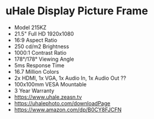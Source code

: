 # uHale Display Picture Frame

* Model 215KZ
* 21.5" Full HD 1920x1080
* 16:9 Aspect Ratio
* 250 cd/m2 Brightness
* 1000:1 Contrast Ratio
* 178°/178° Viewing Angle
* 5ms Response Time
* 16.7 Million Colors
* 2x HDMI, 1x VGA, 1x Audio In, 1x Audio Out ??
* 100x100mm VESA Mountable
* 3 Year Warranty
* https://www.uhale.zeasn.tv
* https://uhalephoto.com/downloadPage
* https://www.amazon.com/dp/B0CY8FJCFN

